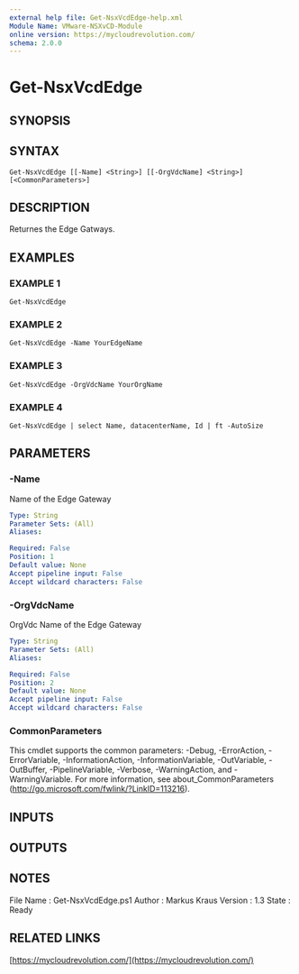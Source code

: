 ```yaml
---
external help file: Get-NsxVcdEdge-help.xml
Module Name: VMware-NSXvCD-Module
online version: https://mycloudrevolution.com/
schema: 2.0.0
---
```


# Get-NsxVcdEdge

## SYNOPSIS

## SYNTAX

```
Get-NsxVcdEdge [[-Name] <String>] [[-OrgVdcName] <String>] [<CommonParameters>]
```

## DESCRIPTION
Returnes the Edge Gatways.

## EXAMPLES

### EXAMPLE 1
```
Get-NsxVcdEdge
```

### EXAMPLE 2
```
Get-NsxVcdEdge -Name YourEdgeName
```

### EXAMPLE 3
```
Get-NsxVcdEdge -OrgVdcName YourOrgName
```

### EXAMPLE 4
```
Get-NsxVcdEdge | select Name, datacenterName, Id | ft -AutoSize
```

## PARAMETERS

### -Name
Name of the Edge Gateway

```yaml
Type: String
Parameter Sets: (All)
Aliases:

Required: False
Position: 1
Default value: None
Accept pipeline input: False
Accept wildcard characters: False
```

### -OrgVdcName
OrgVdc Name of the Edge Gateway

```yaml
Type: String
Parameter Sets: (All)
Aliases:

Required: False
Position: 2
Default value: None
Accept pipeline input: False
Accept wildcard characters: False
```

### CommonParameters
This cmdlet supports the common parameters: -Debug, -ErrorAction, -ErrorVariable, -InformationAction, -InformationVariable, -OutVariable, -OutBuffer, -PipelineVariable, -Verbose, -WarningAction, and -WarningVariable.
For more information, see about_CommonParameters (http://go.microsoft.com/fwlink/?LinkID=113216).

## INPUTS

## OUTPUTS

## NOTES
File Name  : Get-NsxVcdEdge.ps1
Author     : Markus Kraus
Version    : 1.3
State      : Ready

## RELATED LINKS

[https://mycloudrevolution.com/](https://mycloudrevolution.com/)

